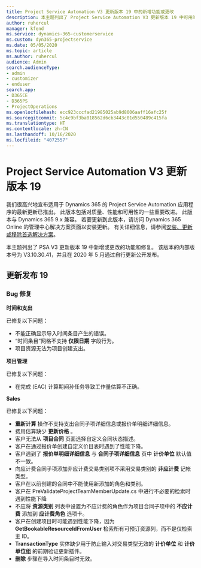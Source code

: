 ```yaml
---
title: Project Service Automation V3 更新版本 19 中的新增功能或更改
description: 本主题列出了 Project Service Automation V3 更新版本 19 中可用的功能和修复。
author: ruhercul
manager: kfend
ms.service: dynamics-365-customerservice
ms.custom: dyn365-projectservice
ms.date: 05/05/2020
ms.topic: article
ms.author: ruhercul
audience: Admin
search.audienceType:
- admin
- customizer
- enduser
search.app:
- D365CE
- D365PS
- ProjectOperations
ms.openlocfilehash: ecc923cccfad21985025ab9d8006aaff16afc25f
ms.sourcegitcommit: 5c4c9bf3ba018562d6cb3443c01d550489c415fa
ms.translationtype: HT
ms.contentlocale: zh-CN
ms.lasthandoff: 10/16/2020
ms.locfileid: "4072557"
---
```

# <a name="project-service-automation-update-release-19-v3"></a>Project Service Automation V3 更新版本 19

我们很高兴地宣布适用于 Dynamics 365 的 Project Service Automation 应用程序的最新更新已推出。 此版本包括对质量、性能和可用性的一些重要改进。 此版本与 Dynamics 365 9.x 兼容。 若要更新到此版本，请访问 Dynamics 365 Online 的管理中心解决方案页面以安装更新。 有关详细信息，请参阅[安装、更新或移除首选解决方案](https://docs.microsoft.com/power-platform/admin/install-remove-preferred-solution)。

本主题列出了 PSA V3 更新版本 19 中新增或更改的功能和修复。 该版本的内部版本号为 V3.10.30.41，并且在 2020 年 5 月通过自行更新公开发布。

## <a name="update-release-19"></a>更新发布 19

### <a name="bug-fixes"></a>Bug 修复

**时间和支出**

已修复以下问题： 

- 不能正确显示导入时间条目产生的错误。
- “时间条目”网格不支持 **仅限日期** 字段行为。
- 项目资源无法为项目创建支出。

**项目管理**

已修复以下问题： 

-  在完成 (EAC) 计算期间孙任务导致工作量估算不正确。

**Sales**

已修复以下问题： 

- **重新计算** 操作不支持支出合同子项详细信息或报价单明细详细信息。
- 费用估算缺少 **更新价格** 。
-  客户无法从 **项目合同** 页面选择自定义合同状态描述。
- 客户在通过报价单创建自定义价目表时遇到了性能下降。
- 客户遇到了 **报价单明细详细信息** 与 **合同子项详细信息** 页中 **计价单位** 默认值不一致。
- 向应计费合同子项添加非应计费交易类别项不采用交易类别的 **非应计费** 记帐类型。
- 客户在以前创建的合同中不能使用新添加的角色和类别。
- 客户在 PreValidateProjectTeamMemberUpdate.cs 中进行不必要的检索时遇到性能下降
- 不应将 **资源类别** 列表中设置为不应计费的角色作为项目合同子项中的 **不应计费** 添加到 **应计费角色** 选项卡。
- 客户在创建项目时可能遇到性能下降，因为 **GetBookableResourceIdFromUser** 检索所有可预订资源列，而不是仅检索主 ID。
- **TransactionType** 实体缺少用于防止输入对交易类型无效的 **计价单位** 和 **计价单位组** 的前期验证更新插件。
- **删除** 步骤在导入时间条目时无效。
